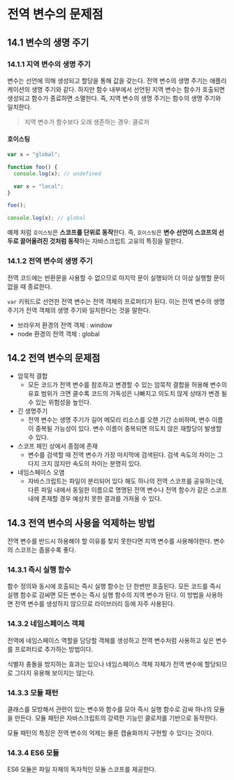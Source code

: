 # 전역 변수의 문제점

## 14.1 변수의 생명 주기

### 14.1.1 지역 변수의 생명 주기

변수는 선언에 의해 생성되고 할당을 통해 값을 갖는다. 전역 변수의 생명 주기는 애플리케이션의 생명 주기와 같다. 하지만 함수 내부에서 선언된 지역 변수는 함수가 호출되면 생성되고 함수가 종료하면 소멸한다. 즉, 지역 변수의 생명 주기는 함수의 생명 주기와 일치한다.

> 지역 변수가 함수보다 오래 생존하는 경우: 클로저

#### 호이스팅

```javascript
var x = "global";

function foo() {
  console.log(x); // undefined

  var x = "local";
}

foo();

console.log(x); // global
```

예제 처럼 `호이스팅`은 **스코프를 단위로 동작**한다. 즉, `호이스팅`은 **변수 선언이 스코프의 선두로 끌어올려진 것처럼 동작**하는 자바스크립트 고유의 특징을 말한다.

### 14.1.2 전역 변수의 생명 주기

전역 코드에는 반환문을 사용할 수 없으므로 마지막 문이 실행되어 더 이상 실행할 문이 없을 때 종료한다.

`var` 키워드로 선언한 전역 변수는 전역 객체의 프로퍼티가 된다. 이는 전역 변수의 생명 주기가 전역 객체의 생명 주기와 일치한다는 것을 말한다.

- 브라우저 환경의 전역 객체 : window
- node 환경의 전역 객체 : global

## 14.2 전역 변수의 문제점

- 암묵적 결합
  - 모든 코드가 전역 변수를 참조하고 변경할 수 있는 암묵적 결합을 허용해 변수의 유효 범위가 크면 클수록 코드의 가독성은 나빠지고 의도치 않게 상태가 변경 될 수 있는 위험성을 높인다.
- 긴 생명주기
  - 전역 변수는 생명 주기가 길어 메모리 리소스를 오랜 기간 소비하며, 변수 이름이 중복될 가능성이 있다. 변수 이름이 중복되면 의도치 않은 재할당이 발생할 수 있다.
- 스코프 체인 상에서 종점에 존재
  - 변수를 검색할 때 전역 변수가 가장 마지막에 검색된다. 검색 속도의 차이는 그다지 크지 않지만 속도의 차이는 분명히 있다.
- 네임스페이스 오염
  - 자바스크립트는 파일이 분리되어 있다 해도 하나의 전역 스코프를 공유하는데, 다른 파일 내에서 동일한 이름으로 명명된 전역 변수나 전역 함수가 같은 스코프 내에 존재할 경우 예상치 못한 결과를 가져올 수 있다.

## 14.3 전역 변수의 사용을 억제하는 방법

전역 변수를 반드시 하용해야 할 이유를 찾지 못한다면 지역 변수를 사용해야한다. 변수의 스코프는 좁을수록 좋다.

### 14.3.1 즉시 실행 함수

함수 정의와 동시에 호출되는 즉시 실행 함수는 단 한번만 호출된다. 모든 코드를 즉시 실행 함수로 감싸면 모든 변수는 즉시 실행 함수의 지역 변수가 된다. 이 방법을 사용하면 전역 변수를 생성하지 않으므로 라이브러리 등에 자주 사용된다.

### 14.3.2 네임스페이스 객체

전역에 네임스페이스 역할을 담당할 객체를 생성하고 전역 변수처럼 사용하고 싶은 변수를 프로퍼티로 추가하는 방법이다.

식별자 충돌을 방지하는 효과는 있으나 네임스페이스 객체 자체가 전역 변수에 할당되므로 그다지 유용해 보이지는 않는다.

### 14.3.3 모듈 패턴

클래스를 모방해서 관련이 있는 변수와 함수를 모아 즉시 실행 함수로 감싸 하나의 모듈을 만든다. 모듈 패턴은 자바스크립트의 강력한 기능인 클로저를 기반으로 동작한다.

모듈 패턴의 특징은 전역 변수의 억제는 물론 캡슐화까지 구현할 수 있다는 것이다.

### 14.3.4 ES6 모듈

ES6 모듈은 파일 자체의 독자적인 모듈 스코프를 제공한다.
